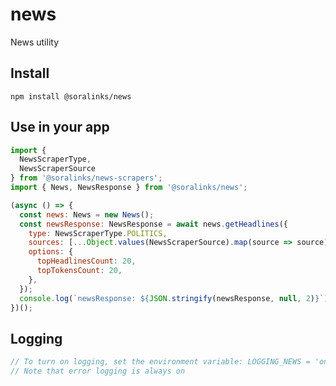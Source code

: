 # news
News utility

## Install

`npm install @soralinks/news`

## Use in your app

```javascript
import {
  NewsScraperType,
  NewsScraperSource
} from '@soralinks/news-scrapers';
import { News, NewsResponse } from '@soralinks/news';

(async () => {
  const news: News = new News();
  const newsResponse: NewsResponse = await news.getHeadlines({
    type: NewsScraperType.POLITICS,
    sources: [...Object.values(NewsScraperSource).map(source => source)],
    options: {
      topHeadlinesCount: 20,
      topTokensCount: 20,
    },
  });
  console.log(`newsResponse: ${JSON.stringify(newsResponse, null, 2)}`);
})();
```

## Logging
```javascript
// To turn on logging, set the environment variable: LOGGING_NEWS = 'on'
// Note that error logging is always on

```

